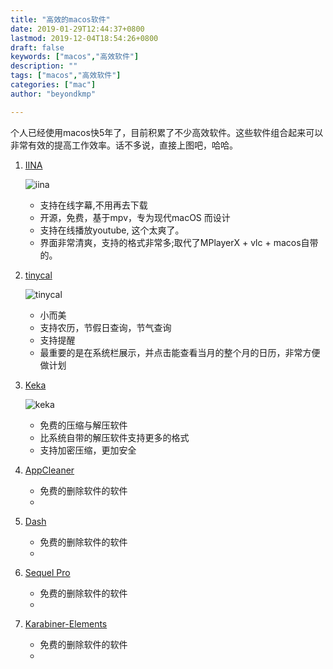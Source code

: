 ```yaml
---
title: "高效的macos软件"
date: 2019-01-29T12:44:37+0800
lastmod: 2019-12-04T18:54:26+0800
draft: false
keywords: ["macos","高效软件"]
description: ""
tags: ["macos","高效软件"]
categories: ["mac"]
author: "beyondkmp"

---
```


个人已经使用macos快5年了，目前积累了不少高效软件。这些软件组合起来可以非常有效的提高工作效率。话不多说，直接上图吧，哈哈。

<!--more-->

1. [IINA](https://iina.io/)

    ![iina](https://iina.io/images/sc-sky.png)

    * 支持在线字幕,不用再去下载
    * 开源，免费，基于mpv，专为现代macOS 而设计
    * 支持在线播放youtube, 这个太爽了。
    * 界面非常清爽，支持的格式非常多;取代了MPlayerX + vlc + macos自带的。


2. [tinycal](https://apps.apple.com/cn/app/%E5%B0%8F%E5%8E%86-%E5%B0%8F%E8%80%8C%E7%BE%8E%E7%9A%84%E6%97%A5%E5%8E%86/id1031088612)

    ![tinycal](/imgs/softwares/tinycal.png)

    * 小而美
    * 支持农历，节假日查询，节气查询
    * 支持提醒
    * 最重要的是在系统栏展示，并点击能查看当月的整个月的日历，非常方便做计划

3. [Keka](https://www.keka.io/en/)

    ![keka](/imgs/softwares/keka.png)

    * 免费的压缩与解压软件
    * 比系统自带的解压软件支持更多的格式
    * 支持加密压缩，更加安全

4. [AppCleaner](https://freemacsoft.net/appcleaner/)

    * 免费的删除软件的软件
    * 

4. [Dash]()

    * 免费的删除软件的软件
    * 

5. [Sequel Pro]()

    * 免费的删除软件的软件
    * 

6. [Karabiner-Elements]()

    * 免费的删除软件的软件
    * 
